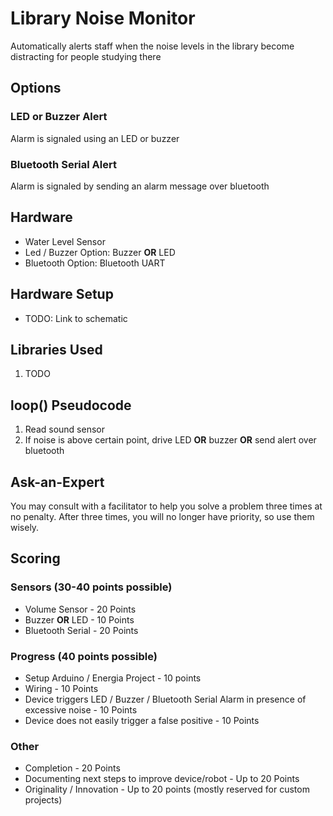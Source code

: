 # Library Noise Monitor
Automatically alerts staff when the noise levels in the library become distracting for people studying there

## Options

### LED or Buzzer Alert
Alarm is signaled using an LED or buzzer

### Bluetooth Serial Alert
Alarm is signaled by sending an alarm message over bluetooth

## Hardware
- Water Level Sensor
- Led / Buzzer Option: Buzzer **OR** LED
- Bluetooth Option: Bluetooth UART

## Hardware Setup
- TODO: Link to schematic

## Libraries Used
1. TODO

## loop() Pseudocode
1. Read sound sensor
2. If noise is above certain point, drive LED **OR** buzzer **OR** send alert over bluetooth

## Ask-an-Expert
You may consult with a facilitator to help you solve a problem three times at no penalty. After three times, you will no longer have priority, so use them wisely.

## Scoring
### Sensors (30-40 points possible)
- Volume Sensor - 20 Points
- Buzzer **OR** LED - 10 Points
- Bluetooth Serial - 20 Points

### Progress (40 points possible)
- Setup Arduino / Energia Project - 10 points
- Wiring - 10 Points
- Device triggers LED / Buzzer / Bluetooth Serial Alarm in presence of excessive noise - 10 Points
- Device does not easily trigger a false positive - 10 Points

### Other
- Completion - 20 Points
- Documenting next steps to improve device/robot - Up to 20 Points
- Originality / Innovation - Up to 20 points (mostly reserved for custom projects)
